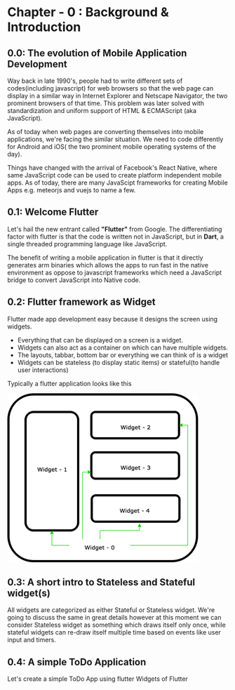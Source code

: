 # Chapter - 0 : Background & Introduction

## 0.0: The evolution of Mobile Application Development 

Way back in late 1990's, people had to write different sets of codes(including javascript) for web browsers so that the web page can display in a similar way in Internet Explorer and Netscape Navigator, the two prominent browsers of that time. This problem was later solved with standardization and uniform support of HTML & ECMAScript (aka JavaScript).

As of today when web pages are converting themselves into mobile applications, we're facing the similar situation. We need to code differently for Android and iOS( the two prominent mobile operating systems of the day).

Things have changed with the arrival of Facebook's React Native, where same JavaScript code can be used to create platform independent mobile apps. As of today, there are many JavaScipt frameworks for creating Mobile Apps e.g. meteorjs and vuejs to name a few.

## 0.1:  Welcome Flutter

Let's hail the new entrant called __"Flutter"__ from Google. The differentiating factor with flutter is that the code is written not in JavaScript, but in __Dart__, a single threaded programming language like JavaScript. 

The benefit of writing a mobile application in flutter is that it directly generates arm binaries which allows the apps to run fast in the native environment as oppose to javascript frameworks which need a JavaScript bridge to convert JavaScript into Native code.

## 0.2: Flutter framework as Widget

Flutter made app development easy because it designs the screen using widgets.
- Everything that can be displayed on a screen is a widget. 
- Widgets can also act as a container on which can have multiple widgets. 
- The layouts, tabbar, bottom bar or everything we can think of is a widget
- Widgets can be stateless (to display static items) or  stateful(to handle user interactions)

Typically a flutter application looks like this

![Flutter Widget Framework](https://github.com/9lean/Flutter_ToDoApp_iOS_Android/blob/master/Chapter-0/Widget%20Framework.png)

## 0.3: A short intro to Stateless and Stateful widget(s)

All widgets are categorized as either Stateful or Stateless widget. We're going to discuss the same in great details however at this moment we can consider Stateless widget as something which draws itself only once, while stateful widgets can re-draw itself multiple time based on events like user input and timers.

## 0.4: A simple ToDo Application

Let's create a simple ToDo App using flutter Widgets of Flutter
